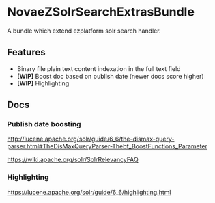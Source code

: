 # NovaeZSolrSearchExtrasBundle

 A bundle which extend ezplatform solr search handler.
 
## Features

- Binary file plain text content indexation in the full text field
- **[WIP]** Boost doc based on publish date (newer docs score higher)
- **[WIP]** Highlighting 

## Docs
### Publish date boosting
http://lucene.apache.org/solr/guide/6_6/the-dismax-query-parser.html#TheDisMaxQueryParser-Thebf_BoostFunctions_Parameter

https://wiki.apache.org/solr/SolrRelevancyFAQ

### Highlighting
https://lucene.apache.org/solr/guide/6_6/highlighting.html